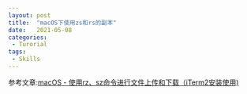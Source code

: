```yaml
---
layout: post
title:  "macOS下使用zs和rs的副本"
date:   2021-05-08
categories:
 - Turorial
tags:
 - Skills
---
```


参考文章:[macOS - 使用rz、sz命令进行文件上传和下载（iTerm2安装使用)](https://www.hangge.com/blog/cache/detail_2397.html)

